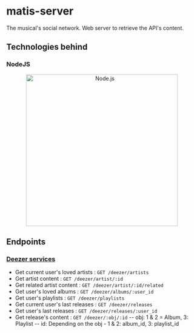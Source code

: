 # matis-server
The musical's social network.
Web server to retrieve the API's content.

## Technologies behind
### NodeJS
<p align="center">
  <a href="https://nodejs.org/">
    <img
      alt="Node.js"
      src="https://nodejs.org/static/images/logo-light.svg"
      width="400"
    />
  </a>
</p>

## Endpoints

### [Deezer services](api/routes/deezer.js)
* Get current user's loved artists : `GET /deezer/artists`
* Get artist content : `GET /deezer/artist/:id`
* Get related artist content : `GET /deezer/artist/:id/related`
* Get user's loved albums : `GET /deezer/albums/:user_id`
* Get user's playlists : `GET /deezer/playlists`
* Get current user's last releases : `GET /deezer/releases`
* Get user's last releases : `GET /deezer/releases/:user_id`
* Get release's content : `GET /deezer/:obj/:id`
-- obj: 1 & 2 = Album, 3: Playlist
-- id: Depending on the obj - 1 & 2: album_id, 3: playlist_id